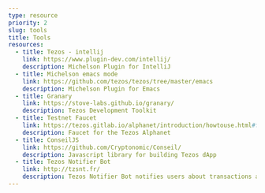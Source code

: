 ```yaml
---
type: resource
priority: 2
slug: tools
title: Tools
resources:
  - title: Tezos - intellij
    link: https://www.plugin-dev.com/intellij/
    description: Michelson Plugin for IntelliJ
  - title: Michelson emacs mode
    link: https://github.com/tezos/tezos/tree/master/emacs
    description: Michelson Plugin for Emacs
  - title: Granary
    link: https://stove-labs.github.io/granary/
    description: Tezos Development Toolkit
  - title: Testnet Faucet
    link: https://tezos.gitlab.io/alphanet/introduction/howtouse.html#faucet
    description: Faucet for the Tezos Alphanet
  - title: ConseilJS
    link: https://github.com/Cryptonomic/Conseil/
    description: Javascript library for building Tezos dApp
  - title: Tezos Notifier Bot
    link: http://tzsnt.fr/
    description: Tezos Notifier Bot notifies users about transactions and other various events in the Tezos blockchain
---
```

